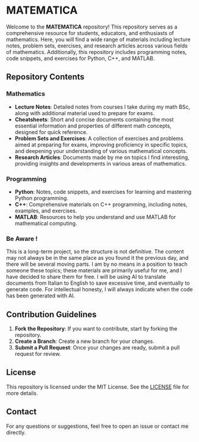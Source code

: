 # MATEMATICA

Welcome to the **MATEMATICA** repository! This repository serves as a comprehensive resource for students, educators, and enthusiasts of mathematics. Here, you will find a wide range of materials including lecture notes, problem sets, exercises, and research articles across various fields of mathematics. Additionally, this repository includes programming notes, code snippets, and exercises for Python, C++, and MATLAB.

## Repository Contents

### Mathematics
- **Lecture Notes**: Detailed notes from courses I take during my math BSc, along with additional material used to prepare for exams.
- **Cheatsheets**: Short and concise documents containing the most essential information and properties of different math concepts, designed for quick reference.
- **Problem Sets and Exercises**: A collection of exercises and problems aimed at preparing for exams, improving proficiency in specific topics, and deepening your understanding of various mathematical concepts.
- **Research Articles**: Documents made by me on topics I find interesting, providing insights and developments in various areas of mathematics.

### Programming
- **Python**: Notes, code snippets, and exercises for learning and mastering Python programming.
- **C++**: Comprehensive materials on C++ programming, including notes, examples, and exercises.
- **MATLAB**: Resources to help you understand and use MATLAB for mathematical computing.

### Be Aware !

This is a long-term project, so the structure is not definitive. The content may not always be in the same place as you found it the previous day, and there will be several moving parts. I am by no means in a position to teach someone these topics; these materials are primarily useful for me, and I have decided to share them for free. I will be using AI to translate documents from Italian to English to save excessive time, and eventually to generate code. For intellectual honesty, I will always indicate when the code has been generated with AI.


## Contribution Guidelines

1. **Fork the Repository**: If you want to contribute, start by forking the repository.
2. **Create a Branch**: Create a new branch for your changes.
3. **Submit a Pull Request**: Once your changes are ready, submit a pull request for review.

## License

This repository is licensed under the MIT License. See the [LICENSE](LICENSE) file for more details.

## Contact

For any questions or suggestions, feel free to open an issue or contact me directly.
